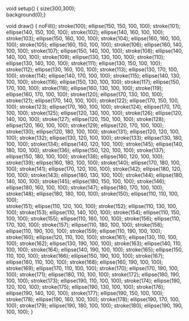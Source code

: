 void setup() {
  size(300,300);  
  background(0);}

void draw() {
  noFill(); 
  stroke(100); 
  ellipse(150, 150, 100, 100);
    stroke(101); 
  ellipse(140, 150, 100, 100);
    stroke(102); 
  ellipse(140, 160, 100, 100); 
    stroke(103); 
  ellipse(150, 160, 100, 100);
    stroke(104); 
  ellipse(160, 160, 100, 100);
    stroke(105); 
  ellipse(160, 150, 100, 100);
    stroke(106); 
  ellipse(160, 140, 100, 100);
    stroke(107); 
  ellipse(150, 140, 100, 100);
    stroke(108); 
  ellipse(140, 140, 100, 100);
  stroke(109); 
    ellipse(130, 130, 100, 100);
      stroke(110); 
    ellipse(130, 140, 100, 100);
      stroke(111); 
    ellipse(130, 150, 100, 100);
      stroke(112); 
    ellipse(130, 160, 100, 100);
      stroke(113); 
    ellipse(130, 170, 100, 100);
      stroke(114); 
    ellipse(140, 170, 100, 100);
      stroke(115); 
    ellipse(140, 130, 100, 100);
      stroke(116); 
    ellipse(150, 130, 100, 100);
      stroke(117); 
    ellipse(150, 170, 100, 100);
      stroke(118); 
    ellipse(160, 130, 100, 100);
      stroke(119); 
    ellipse(160, 170, 100, 100);
      stroke(120); 
    ellipse(170, 130, 100, 100);
      stroke(121); 
    ellipse(170, 140, 100, 100);
      stroke(122); 
    ellipse(170, 150, 100, 100);
      stroke(123); 
    ellipse(170, 160, 100, 100);
      stroke(124); 
    ellipse(170, 170, 100, 100);
    stroke(125); 
      ellipse(120, 130, 100, 100);
        stroke(126); 
      ellipse(120, 140, 100, 100);
        stroke(127); 
      ellipse(120, 150, 100, 100);
        stroke(128); 
      ellipse(120, 160, 100, 100);
        stroke(129); 
      ellipse(120, 170, 100, 100);
        stroke(130); 
      ellipse(120, 180, 100, 100);
        stroke(131); 
      ellipse(120, 120, 100, 100);
        stroke(132); 
      ellipse(130, 120, 100, 100);
        stroke(133); 
      ellipse(130, 180, 100, 100);
        stroke(134); 
      ellipse(140, 120, 100, 100);
        stroke(145); 
      ellipse(140, 180, 100, 100);
        stroke(136); 
      ellipse(150, 120, 100, 100);
        stroke(137); 
      ellipse(150, 180, 100, 100);
        stroke(138); 
      ellipse(160, 120, 100, 100);
        stroke(139); 
      ellipse(160, 180, 100, 100);
        stroke(140); 
      ellipse(170, 180, 100, 100);
        stroke(141); 
      ellipse(170, 120, 100, 100);
        stroke(142); 
      ellipse(180, 120, 100, 100);
        stroke(143); 
      ellipse(180, 130, 100, 100);
        stroke(144); 
      ellipse(180, 140, 100, 100);
        stroke(145); 
      ellipse(180, 150, 100, 100);
        stroke(146); 
      ellipse(180, 160, 100, 100);
        stroke(147); 
      ellipse(180, 170, 100, 100);
        stroke(148); 
      ellipse(180, 180, 100, 100);
      stroke(150); 
      ellipse(110, 110, 100, 100);  
        stroke(151); 
      ellipse(110, 120, 100, 100);
        stroke(152); 
      ellipse(110, 130, 100, 100);
        stroke(153); 
      ellipse(110, 140, 100, 100);
        stroke(154); 
      ellipse(110, 150, 100, 100);
        stroke(155); 
      ellipse(110, 160, 100, 100);
        stroke(156); 
      ellipse(110, 170, 100, 100);
        stroke(157); 
      ellipse(110, 180, 100, 100);
        stroke(158); 
      ellipse(110, 190, 100, 100);
      stroke(159); 
      ellipse(110, 190, 100, 100);
        stroke(160); 
      ellipse(120, 110, 100, 100);
        stroke(161); 
      ellipse(130, 110, 100, 100);
        stroke(162); 
      ellipse(130, 190, 100, 100);
        stroke(163); 
      ellipse(140, 110, 100, 100);
        stroke(164); 
      ellipse(140, 190, 100, 100);
        stroke(165); 
      ellipse(150, 110, 100, 100);
        stroke(166); 
      ellipse(150, 190, 100, 100);
        stroke(167); 
      ellipse(160, 110, 100, 100);
        stroke(168); 
      ellipse(160, 190, 100, 100);
        stroke(169); 
      ellipse(170, 110, 100, 100);
        stroke(170); 
      ellipse(170, 190, 100, 100);
        stroke(171); 
      ellipse(180, 110, 100, 100);
        stroke(172); 
      ellipse(180, 190, 100, 100);
     stroke(173); 
      ellipse(190, 110, 100, 100);
        stroke(174); 
      ellipse(190, 120, 100, 100);
        stroke(175); 
      ellipse(190, 130, 100, 100);
        stroke(176); 
      ellipse(190, 140, 100, 100);
        stroke(177); 
      ellipse(190, 150, 100, 100);
        stroke(178); 
      ellipse(190, 160, 100, 100);
        stroke(178); 
      ellipse(190, 170, 100, 100);
        stroke(179); 
      ellipse(190, 180, 100, 100);
        stroke(180); 
      ellipse(190, 190, 100, 100);
}
